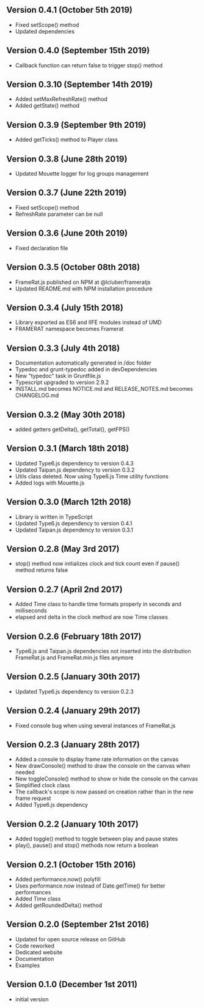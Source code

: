 Version 0.4.1 (October 5th 2019)
-----------------------------
 * Fixed setScope() method
 * Updated dependencies

Version 0.4.0 (September 15th 2019)
-----------------------------
 * Callback function can return false to trigger stop() method

Version 0.3.10 (September 14th 2019)
-----------------------------
 * Added setMaxRefreshRate() method
 * Added getState() method

Version 0.3.9 (September 9th 2019)
-----------------------------
 * Added getTicks() method to Player class

Version 0.3.8 (June 28th 2019)
-----------------------------
 * Updated Mouette logger for log groups management

Version 0.3.7 (June 22th 2019)
-----------------------------
 * Fixed setScope() method
 * RefreshRate parameter can be null

Version 0.3.6 (June 20th 2019)
-----------------------------
 * Fixed declaration file

Version 0.3.5 (October 08th 2018)
-----------------------------
 * FrameRat.js published on NPM at @lcluber/frameratjs
 * Updated README.md with NPM installation procedure

Version 0.3.4 (July 15th 2018)
------------------------------
 * Library exported as ES6 and IIFE modules instead of UMD
 * FRAMERAT namespace becomes Framerat

Version 0.3.3 (July 4th 2018)
------------------------------
 * Documentation automatically generated in /doc folder
 * Typedoc and grunt-typedoc added in devDependencies
 * New "typedoc" task in Gruntfile.js
 * Typescript upgraded to version 2.9.2
 * INSTALL.md becomes NOTICE.md and RELEASE_NOTES.md becomes CHANGELOG.md

Version 0.3.2 (May 30th 2018)
------------------------------
 * added getters getDelta(), getTotal(), getFPS()

Version 0.3.1 (March 18th 2018)
------------------------------
 * Updated Type6.js dependency to version 0.4.3
 * Updated Taipan.js dependency to version 0.3.2
 * Utils class deleted. Now using Type6.js Time utility functions
 * Added logs with Mouette.js

Version 0.3.0 (March 12th 2018)
------------------------------
 * Library is written in TypeScript
 * Updated Type6.js dependency to version 0.4.1
 * Updated Taipan.js dependency to version 0.3.1

Version 0.2.8 (May 3rd 2017)
------------------------------
 * stop() method now initializes clock and tick count even if pause() method returns false

Version 0.2.7 (April 2nd 2017)
------------------------------
 * Added Time class to handle time formats properly in seconds and milliseconds
 * elapsed and delta in the clock method are now Time classes

Version 0.2.6 (February 18th 2017)
------------------------------
 * Type6.js and Taipan.js dependencies not inserted into the distribution FrameRat.js and FrameRat.min.js files anymore

Version 0.2.5 (January 30th 2017)
------------------------------
 * Updated Type6.js dependency to version 0.2.3

Version 0.2.4 (January 29th 2017)
------------------------------
 * Fixed console bug when using several instances of FrameRat.js

Version 0.2.3 (January 28th 2017)
------------------------------
 * Added a console to display frame rate information on the canvas
 * New drawConsole() method to draw the console on the canvas when needed
 * New toggleConsole() method to show or hide the console on the canvas
 * Simplified clock class
 * The callback's scope is now passed on creation rather than in the new frame request
 * Added Type6.js dependency

Version 0.2.2 (January 10th 2017)
------------------------------
 * Added toggle() method to toggle between play and pause states
 * play(), pause() and stop() methods now return a boolean

Version 0.2.1 (October 15th 2016)
------------------------------
 * Added performance.now() polyfill
 * Uses performance.now instead of Date.getTime() for better performances
 * Added Time class
 * Added getRoundedDelta() method

Version 0.2.0 (September 21st 2016)
------------------------------
 * Updated for open source release on GitHub
 * Code reworked
 * Dedicated website
 * Documentation
 * Examples

Version 0.1.0 (December 1st 2011)
-----------------------------
 * initial version
